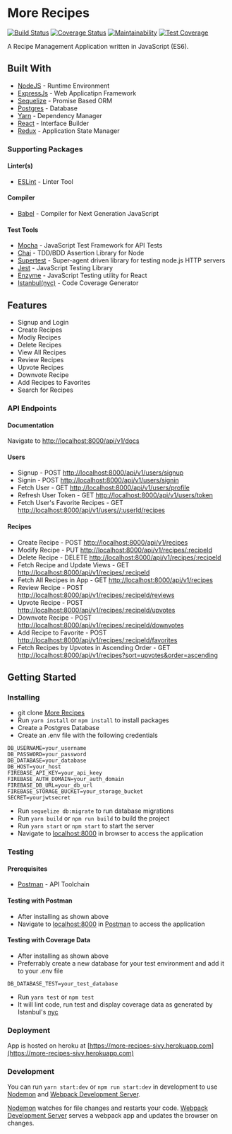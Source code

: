 # More Recipes

[![Build Status](https://travis-ci.org/iverenshaguy/more-recipes-personal.svg?branch=develop)](https://travis-ci.org/iverenshaguy/more-recipes-personal)
[![Coverage Status](https://coveralls.io/repos/github/iverenshaguy/more-recipes-personal/badge.svg?branch=develop)](https://coveralls.io/github/iverenshaguy/more-recipes-personal?branch=master)
[![Maintainability](https://api.codeclimate.com/v1/badges/430187c352d8ead5737f/maintainability)](https://codeclimate.com/github/iverenshaguy/more-recipes-personal/maintainability)
[![Test Coverage](https://api.codeclimate.com/v1/badges/430187c352d8ead5737f/test_coverage)](https://codeclimate.com/github/iverenshaguy/more-recipes-personal/test_coverage)

A Recipe Management Application written in JavaScript (ES6).

## Built With

* [NodeJS](https://nodejs.org/) - Runtime Environment
* [ExpressJs](https://expressjs.com/) - Web Applicatipn Framework
* [Sequelize](http://docs.sequelizejs.com/) - Promise Based ORM
* [Postgres](https://www.postgresql.org/) - Database
* [Yarn](https://www.yarnpkg.com/) - Dependency Manager
* [React](https://reactjs.com/) - Interface Builder
* [Redux](https://redux.js.com/) - Application State Manager

### Supporting Packages

#### Linter(s)

* [ESLint](https://eslint.org/) - Linter Tool

#### Compiler

* [Babel](https://eslint.org/) - Compiler for Next Generation JavaScript

#### Test Tools

* [Mocha](https://mochajs.org/) - JavaScript Test Framework for API Tests
* [Chai](http://chaijs.com/) - TDD/BDD Assertion Library for Node
* [Supertest](https://github.com/visionmedia/supertest) - Super-agent driven
  library for testing node.js HTTP servers
* [Jest](https://facebook.github.io/jest/) - JavaScript Testing Library
* [Enzyme](http://airbnb.io/enzyme/) - JavaScript Testing utility for React
* [Istanbul(nyc)](https://istanbul.js.org/) - Code Coverage Generator

## Features

* Signup and Login
* Create Recipes
* Modiy Recipes
* Delete Recipes
* View All Recipes
* Review Recipes
* Upvote Recipes
* Downvote Recipe
* Add Recipes to Favorites
* Search for Recipes

### API Endpoints

#### Documentation

Navigate to
[http://localhost:8000/api/v1/docs](http://localhost:8000/api/v1/docs)

#### Users

* Signup - POST
  [http://localhost:8000/api/v1/users/signup](http://localhost:8000/api/v1/users/signup)
* Signin - POST
  [http://localhost:8000/api/v1/users/signin](http://localhost:8000/api/v1/users/signin)
* Fetch User - GET
  [http://localhost:8000/api/v1/users/profile](http://localhost:8000/api/v1/users/profile)
* Refresh User Token - GET
  [http://localhost:8000/api/v1/users/token](http://localhost:8000/api/v1/users/token)
* Fetch User's Favorite Recipes - GET
  [http://localhost:8000/api/v1/users//:userId/recipes](http://localhost:8000/api/v1/users//:userId/recipes)

#### Recipes

* Create Recipe - POST
  [http://localhost:8000/api/v1/recipes](http://localhost:8000/api/v1/recipes)
* Modify Recipe - PUT
  [http://localhost:8000/api/v1/recipes/:recipeId](http://localhost:8000/api/v1/recipes/:recipeId)
* Delete Recipe - DELETE
  [http://localhost:8000/api/v1/recipes/:recipeId](http://localhost:8000/api/v1/recipes/:recipeId)
* Fetch Recipe and Update Views - GET
  [http://localhost:8000/api/v1/recipes/:recipeId](http://localhost:8000/api/v1/recipes/:recipeId)
* Fetch All Recipes in App - GET
  [http://localhost:8000/api/v1/recipes](http://localhost:8000/api/v1/recipes)
* Review Recipe - POST
  [http://localhost:8000/api/v1/recipes/:recipeId/reviews](http://localhost:8000/api/v1/recipes/:recipeId/reviews)
* Upvote Recipe - POST
  [http://localhost:8000/api/v1/recipes/:recipeId/upvotes](http://localhost:8000/api/v1/recipes/:recipeId/reviews)
* Downvote Recipe - POST
  [http://localhost:8000/api/v1/recipes/:recipeId/downvotes](http://localhost:8000/api/v1/recipes/:recipeId/reviews)
* Add Recipe to Favorite - POST
  [http://localhost:8000/api/v1/recipes/:recipeId/favorites](http://localhost:8000/api/v1/recipes/:recipeId/reviews)
* Fetch Recipes by Upvotes in Ascending Order - GET
  [http://localhost:8000/api/v1/recipes?sort=upvotes&order=ascending](http://localhost:8000/api/v1/recipes?sort=upvotes&order=ascending)

## Getting Started

### Installing

* git clone
  [More Recipes](https://github.com/iverenshaguy/more-recipes-personal.git)
* Run `yarn install` or `npm install` to install packages
* Create a Postgres Database
* Create an .env file with the following credentials

```.env
DB_USERNAME=your_username
DB_PASSWORD=your_password
DB_DATABASE=your_database
DB_HOST=your_host
FIREBASE_API_KEY=your_api_keey
FIREBASE_AUTH_DOMAIN=your_auth_domain
FIREBASE_DB_URL=your_db_url
FIREBASE_STORAGE_BUCKET=your_storage_bucket
SECRET=yourjwtsecret
```

* Run `sequelize db:migrate` to run database migrations
* Run `yarn build` or `npm run build` to build the project
* Run `yarn start` or `npm start` to start the server
* Navigate to [localhost:8000](http://localhost:8000/) in browser to access the
  application

### Testing

#### Prerequisites

* [Postman](https://getpostman.com/) - API Toolchain

#### Testing with Postman

* After installing as shown above
* Navigate to [localhost:8000](http://localhost:8000/) in
  [Postman](https://getpostman.com/) to access the application

#### Testing with Coverage Data

* After installing as shown above
* Preferrably create a new database for your test environment and add it to your
  .env file

```.env
DB_DATABASE_TEST=your_test_database
```

* Run `yarn test` or `npm test`
* It will lint code, run test and display coverage data as generated by
  Istanbul's [nyc](https://github.com/istanbuljs/nyc)

### Deployment

App is hosted on heroku at
[https://more-recipes-sivy.herokuapp.com](https://more-recipes-sivy.herokuapp.com)

### Development

You can run `yarn start:dev` or `npm run start:dev` in development to use [Nodemon](https://nodemon.io/) 
and [Webpack Development Server](https://github.com/webpack/webpack-dev-server). 

[Nodemon](https://nodemon.io/) watches for file changes and restarts your code. 
[Webpack Development Server](https://github.com/webpack/webpack-dev-server) serves a webpack app and 
updates the browser on changes.
